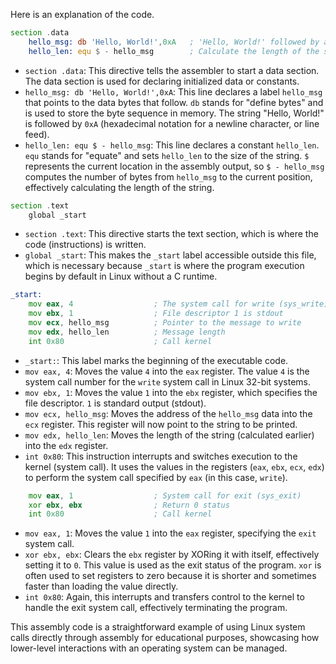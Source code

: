 Here is an explanation of the code.

```asm
section .data
    hello_msg: db 'Hello, World!',0xA   ; 'Hello, World!' followed by a newline character
    hello_len: equ $ - hello_msg        ; Calculate the length of the string
```

- `section .data`: This directive tells the assembler to start a data section. The data section is used for declaring initialized data or constants.
- `hello_msg: db 'Hello, World!',0xA`: This line declares a label `hello_msg` that points to the data bytes that follow. `db` stands for "define bytes" and is used to store the byte sequence in memory. The string "Hello, World!" is followed by `0xA` (hexadecimal notation for a newline character, or line feed).
- `hello_len: equ $ - hello_msg`: This line declares a constant `hello_len`. `equ` stands for "equate" and sets `hello_len` to the size of the string. `$` represents the current location in the assembly output, so `$ - hello_msg` computes the number of bytes from `hello_msg` to the current position, effectively calculating the length of the string.

```asm
section .text
    global _start
```

- `section .text`: This directive starts the text section, which is where the code (instructions) is written.
- `global _start`: This makes the `_start` label accessible outside this file, which is necessary because `_start` is where the program execution begins by default in Linux without a C runtime.

```asm
_start:
    mov eax, 4                  ; The system call for write (sys_write)
    mov ebx, 1                  ; File descriptor 1 is stdout
    mov ecx, hello_msg          ; Pointer to the message to write
    mov edx, hello_len          ; Message length
    int 0x80                    ; Call kernel
```

- `_start:`: This label marks the beginning of the executable code.
- `mov eax, 4`: Moves the value `4` into the `eax` register. The value `4` is the system call number for the `write` system call in Linux 32-bit systems.
- `mov ebx, 1`: Moves the value `1` into the `ebx` register, which specifies the file descriptor. `1` is standard output (stdout).
- `mov ecx, hello_msg`: Moves the address of the `hello_msg` data into the `ecx` register. This register will now point to the string to be printed.
- `mov edx, hello_len`: Moves the length of the string (calculated earlier) into the `edx` register.
- `int 0x80`: This instruction interrupts and switches execution to the kernel (system call). It uses the values in the registers (`eax`, `ebx`, `ecx`, `edx`) to perform the system call specified by `eax` (in this case, `write`).

```asm
    mov eax, 1                  ; System call for exit (sys_exit)
    xor ebx, ebx                ; Return 0 status
    int 0x80                    ; Call kernel
```

- `mov eax, 1`: Moves the value `1` into the `eax` register, specifying the `exit` system call.
- `xor ebx, ebx`: Clears the `ebx` register by XORing it with itself, effectively setting it to `0`. This value is used as the exit status of the program. `xor` is often used to set registers to zero because it is shorter and sometimes faster than loading the value directly.
- `int 0x80`: Again, this interrupts and transfers control to the kernel to handle the exit system call, effectively terminating the program.

This assembly code is a straightforward example of using Linux system calls directly through assembly for educational purposes, showcasing how lower-level interactions with an operating system can be managed.
